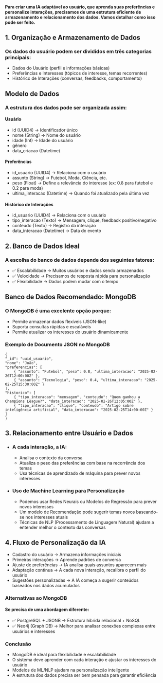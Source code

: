 #### Para criar uma IA adaptável ao usuário, que aprenda suas preferências e personalize interações, precisamos de uma estrutura eficiente de armazenamento e relacionamento dos dados. Vamos detalhar como isso pode ser feito.

## 1. Organização e Armazenamento de Dados

### Os dados do usuário podem ser divididos em três categorias principais:

 - Dados do Usuário (perfil e informações básicas)
 - Preferências e Interesses (tópicos de interesse, temas recorrentes)
 - Histórico de Interações (conversas, feedbacks, comportamento)

## Modelo de Dados

### A estrutura dos dados pode ser organizada assim:
#### Usuário

 - id (UUID4) → Identificador único
 - nome (String) → Nome do usuário
 - idade (Int) → Idade do usuário
 - gênero 
 - data_criacao (Datetime)

#### Preferências

 - id_usuario (UUID4) → Relaciona com o usuário
 - assunto (String) → Futebol, Moda, Ciência, etc.
 - peso (Float) → Define a relevância do interesse (ex: 0.8 para futebol e 0.2 para moda)
 - ultima_interacao (Datetime) → Quando foi atualizado pela última vez

#### Histórico de Interações

 - id_usuario (UUID4) → Relaciona com o usuário
 - tipo_interacao (Texto) → Mensagem, clique, feedback positivo/negativo
 - conteudo (Texto) → Registro da interação
 - data_interacao (Datetime) → Data do evento

## 2. Banco de Dados Ideal

### A escolha do banco de dados depende dos seguintes fatores:
- ✅ Escalabilidade → Muitos usuários e dados sendo armazenados
- ✅ Velocidade → Precisamos de resposta rápida para personalização
- ✅ Flexibilidade → Dados podem mudar com o tempo

## Banco de Dados Recomendado: MongoDB

### O MongoDB é uma excelente opção porque:

 - Permite armazenar dados flexíveis (JSON-like)
 - Suporta consultas rápidas e escaláveis
 - Permite atualizar os interesses do usuário dinamicamente

### Exemplo de Documento JSON no MongoDB

    {
    "_id": "uuid_usuario",
    "nome": "João",
    "preferencias": [
        { "assunto": "Futebol", "peso": 0.8, "ultima_interacao": "2025-02-26T12:00:00Z" },
        { "assunto": "Tecnologia", "peso": 0.4, "ultima_interacao": "2025-02-25T15:30:00Z" }
    ],
    "historico": [
        { "tipo_interacao": "mensagem", "conteudo": "Quem ganhou a Champions League?", "data_interacao": "2025-02-26T12:05:00Z" },
        { "tipo_interacao": "clique", "conteudo": "Artigo sobre inteligência artificial", "data_interacao": "2025-02-25T14:00:00Z" }
    ]
    }

## 3. Relacionamento entre Usuário e Dados

- ### A cada interação, a IA:
     - Analisa o contexto da conversa
     - Atualiza o peso das preferências com base na recorrência dos temas
     - Usa técnicas de aprendizado de máquina para prever novos interesses

- ### Uso de Machine Learning para Personalização
     - Podemos usar Redes Neurais ou Modelos de Regressão para prever novos interesses
     - Um modelo de Recomendação pode sugerir temas novos baseando-se nos interesses atuais
     - Técnicas de NLP (Processamento de Linguagem Natural) ajudam a entender melhor o contexto das conversas


## 4. Fluxo de Personalização da IA

 - Cadastro do usuário → Armazena informações iniciais
 - Primeiras interações → Aprende padrões de conversa
 - Ajuste de preferências → IA analisa quais assuntos aparecem mais
 - Adaptação contínua → A cada nova interação, recalibra o perfil do usuário
 - Sugestões personalizadas → A IA começa a sugerir conteúdos baseados nos dados acumulados

### Alternativas ao MongoDB

#### Se precisa de uma abordagem diferente:
 - ✅ PostgreSQL + JSONB → Estrutura híbrida relacional + NoSQL
 - ✅ Neo4j (Graph DB) → Melhor para analisar conexões complexas entre usuários e interesses

### Conclusão

 - MongoDB é ideal para flexibilidade e escalabilidade
 - O sistema deve aprender com cada interação e ajustar os interesses do usuário
 - Modelos de ML/NLP ajudam na personalização inteligente
 - A estrutura dos dados precisa ser bem pensada para garantir eficiência
